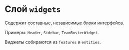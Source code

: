 # Слой `widgets`

Содержит составные, независимые блоки интерфейса.

Примеры: `Header`, `Sidebar`, `TeamRosterWidget`.

Виджеты собираются из `features` и `entities`.
